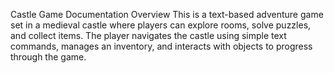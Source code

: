 Castle Game Documentation
Overview
This is a text-based adventure game set in a medieval castle where players can explore rooms, solve puzzles, and collect items. The player navigates the castle using simple text commands, manages an inventory, and interacts with objects to progress through the game.

